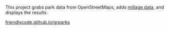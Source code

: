 This project grabs park data from OpenStreetMaps, adds [millage data](https://github.com/friendlycode/gr-parks/tree/master/data), and displays the results:

[friendlycode.github.io/grparks](http://friendlycode.github.io/grparks/)
